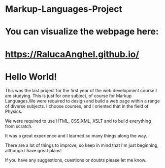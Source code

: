 # Markup-Languages-Project

# You can visualize the webpage here:
# https://RalucaAnghel.github.io/

# Hello World!
This was the last project for the first year of the web development course I am studying. This is just for one subject, of course for Markup Languages.We were required to design and build a web page within a range of diverse subjects. I choose courses, and I oriented that in the field of Physics. 

We were required to use HTML, CSS,XML, XSLT and to build everything from scratch. 

It was a great experience and I learned so many things along the way.

There are a lot of things to improve, so keep in mind that I'm just beginning, although I have great plans!

If you have any suggestions, cuestions or doubts please let me know.
